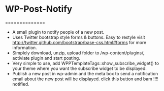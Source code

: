 # WP-Post-Notify
==============

* A small plugin to notify people of a new post.
* Uses Twitter bootstrap style forms & buttons. Easy to restyle visit http://twitter.github.com/bootstrap/base-css.html#forms for more information.
* Simplely download, unzip, upload folder to /wp-content/plugins/, activiate plugin and start posting.
* Very simple to use, add WPPTemplateTags::show_subscribe_widget() to your theme where you want the subscribe widget to be displayed.
* Publish a new post in wp-admin and the meta box to send a notification email about the new post will be displayed. click this button and bam !!!! notified.
